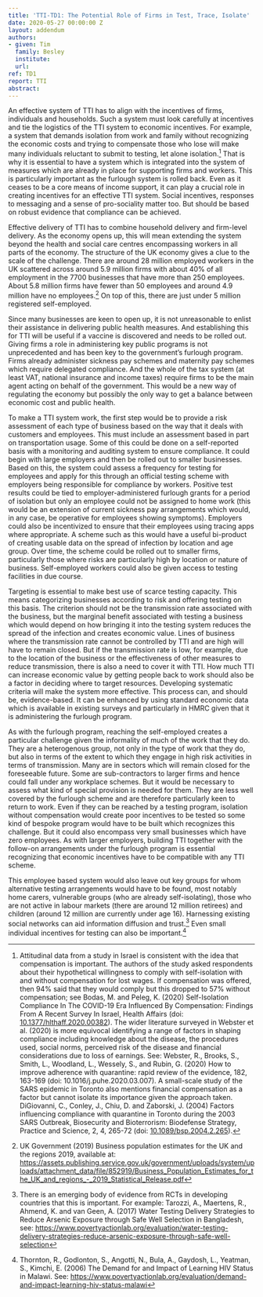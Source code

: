 ```yaml
---
title: 'TTI-TD1: The Potential Role of Firms in Test, Trace, Isolate'
date: 2020-05-27 00:00:00 Z
layout: addendum
authors:
- given: Tim
  family: Besley
  institute: 
  url: 
ref: TD1
report: TTI
abstract: 
---
```


An effective system of TTI has to align with the incentives of firms,
individuals and households. Such a system must look carefully at
incentives and tie the logistics of the TTI system to economic
incentives. For example, a system that demands isolation from work and
family without recognizing the economic costs and trying to compensate
those who lose will make many individuals reluctant to submit to
testing, let alone isolation.[^1] That is why it is essential to have a
system which is integrated into the system of measures which are already
in place for supporting firms and workers. This is particularly
important as the furlough system is rolled back. Even as it ceases to be
a core means of income support, it can play a crucial role in creating
incentives for an effective TTI system. Social incentives, responses to
messaging and a sense of pro-sociality matter too. But should be based
on robust evidence that compliance can be achieved.

Effective delivery of TTI has to combine household delivery and
firm-level delivery. As the economy opens up, this will mean extending
the system beyond the health and social care centres encompassing
workers in all parts of the economy. The structure of the UK economy
gives a clue to the scale of the challenge. There are around 28 million
employed workers in the UK scattered across around 5.9 million firms
with about 40% of all employment in the 7700 businesses that have more
than 250 employees. About 5.8 million firms have fewer than 50 employees
and around 4.9 million have no employees.[^2] On top of this, there are
just under 5 million registered self-employed.

Since many businesses are keen to open up, it is not unreasonable to
enlist their assistance in delivering public health measures. And
establishing this for TTI will be useful if a vaccine is discovered and
needs to be rolled out. Giving firms a role in administering key public
programs is not unprecedented and has been key to the government’s
furlough program. Firms already administer sickness pay schemes and
maternity pay schemes which require delegated compliance. And the whole
of the tax system (at least VAT, national insurance and income taxes)
require firms to be the main agent acting on behalf of the government.
This would be a new way of regulating the economy but possibly the only
way to get a balance between economic cost and public health.

To make a TTI system work, the first step would be to provide a risk
assessment of each type of business based on the way that it deals with
customers and employees. This must include an assessment based in part
on transportation usage. Some of this could be done on a self-reported
basis with a monitoring and auditing system to ensure compliance. It
could begin with large employers and then be rolled out to smaller
businesses. Based on this, the system could assess a frequency for
testing for employees and apply for this through an official testing
scheme with employers being responsible for compliance by workers.
Positive test results could be tied to employer-administered furlough
grants for a period of isolation but only an employee could not be
assigned to home work (this would be an extension of current sickness
pay arrangements which would, in any case, be operative for employees
showing symptoms). Employers could also be incentivized to ensure that
their employees using tracing apps where appropriate. A scheme such as
this would have a useful bi-product of creating usable data on the
spread of infection by location and age group. Over time, the scheme
could be rolled out to smaller firms, particularly those where risks are
particularly high by location or nature of business. Self-employed
workers could also be given access to testing facilities in due course.

Targeting is essential to make best use of scarce testing capacity. This
means categorizing businesses according to risk and offering testing on
this basis. The criterion should not be the transmission rate associated
with the business, but the marginal benefit associated with testing a
business which would depend on how bringing it into the testing system
reduces the spread of the infection and creates economic value. Lines of
business where the transmission rate cannot be controlled by TTI and are
high will have to remain closed. But if the transmission rate is low,
for example, due to the location of the business or the effectiveness of
other measures to reduce transmission, there is also a need to cover it
with TTI. How much TTI can increase economic value by getting people
back to work should also be a factor in deciding where to target
resources. Developing systematic criteria will make the system more
effective. This process can, and should be, evidence-based. It can be
enhanced by using standard economic data which is available in existing
surveys and particularly in HMRC given that it is administering the
furlough program.

As with the furlough program, reaching the self-employed creates a
particular challenge given the informality of much of the work that they
do. They are a heterogenous group, not only in the type of work that
they do, but also in terms of the extent to which they engage in high
risk activities in terms of transmission. Many are in sectors which will
remain closed for the foreseeable future. Some are sub-contractors to
larger firms and hence could fall under any workplace schemes. But it
would be necessary to assess what kind of special provision is needed
for them. They are less well covered by the furlough scheme and are
therefore particularly keen to return to work. Even if they can be
reached by a testing program, isolation without compensation would
create poor incentives to be tested so some kind of bespoke program
would have to be built which recognizes this challenge. But it could
also encompass very small businesses which have zero employees. As with
larger employers, building TTI together with the follow-on arrangements
under the furlough program is essential recognizing that economic
incentives have to be compatible with any TTI scheme.

This employee based system would also leave out key groups for whom
alternative testing arrangements would have to be found, most notably
home carers, vulnerable groups (who are already self-isolating), those
who are not active in labour markets (there are around 12 million
retirees) and children (around 12 million are currently under age 16).
Harnessing existing social networks can aid information diffusion and
trust.[^3] Even small individual incentives for testing can also be
important.[^4]

[^1]: Attitudinal data from a study in Israel is consistent with the
    idea that compensation is important. The authors of the study asked
    respondents about their hypothetical willingness to comply with
    self-isolation with and without compensation for lost wages. If
    compensation was offered, then 94% said that they would comply but
    this dropped to 57% without compensation; see Bodas, M. and Peleg,
    K. (2020) Self-Isolation Compliance In The COVID-19 Era Influenced
    By Compensation: Findings From A Recent Survey In Israel, Health
    Affairs (doi: [10.1377/hlthaff.2020.00382](https://www.healthaffairs.org/doi/full/10.1377/hlthaff.2020.00382)).
    The wider literature surveyed in Webster et al. (2020) is more
    equivocal identifying a range of factors in shaping compliance
    including knowledge about the disease, the procedures used, social
    norms, perceived risk of the disease and financial considerations
    due to loss of earnings. See: Webster, R., Brooks, S., Smith, L.,
    Woodland, L., Wessely, S., and Rubin, G. (2020) How to improve
    adherence with quarantine: rapid review of the evidence, 182,
    163-169 (doi: 10.1016/j.puhe.2020.03.007). A small-scale study of
    the SARS epidemic in Toronto also mentions financial compensation as
    a factor but cannot isolate its importance given the approach taken.
    DiGiovanni, C., Conley, J., Chiu, D. and Zaborski, J. (2004) Factors
    influencing compliance with quarantine in Toronto during the 2003
    SARS Outbreak, Biosecurity and Bioterrorism: Biodefense Strategy,
    Practice and Science, 2, 4, 265-72 (doi: [<span
    class="underline">10.1089/bsp.2004.2.265</span>](https://doi.org/10.1089/bsp.2004.2.265)).

[^2]: UK Government (2019) Business population estimates for the UK and
    the regions 2019, available at: <https://assets.publishing.service.gov.uk/government/uploads/system/uploads/attachment_data/file/852919/Business_Population_Estimates_for_the_UK_and_regions_-_2019_Statistical_Release.pdf>

[^3]: There is an emerging body of evidence from RCTs in developing
    countries that this is important. For example: Tarozzi, A.,
    Maertens, R., Ahmend, K. and van Geen, A. (2017) Water Testing
    Delivery Strategies to Reduce Arsenic Exposure through Safe Well
    Selection in Bangladesh, see: <https://www.povertyactionlab.org/evaluation/water-testing-delivery-strategies-reduce-arsenic-exposure-through-safe-well-selection>

[^4]: Thornton, R., Godlonton, S., Angotti, N., Bula, A., Gaydosh, L.,
    Yeatman, S., Kimchi, E. (2006) The Demand for and Impact of Learning
    HIV Status in Malawi. See: <https://www.povertyactionlab.org/evaluation/demand-and-impact-learning-hiv-status-malawi>
